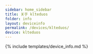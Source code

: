 ```yaml
---
sidebar: home_sidebar
title: 关于 klteduos
folder: info
layout: deviceinfo
permalink: /devices/klteduos/
device: klteduos
---
```

{% include templates/device_info.md %}
